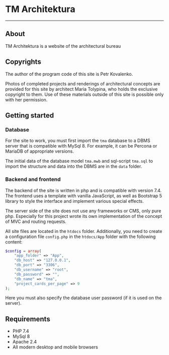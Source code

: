 # TM Architektura

---

## About

TM Architektura is a website of the architectural bureau

## Copyrights

The author of the program code of this site is Petr Kovalenko.

Photos of completed projects and renderings of architectural concepts are provided for this site by architect Maria Tolypina, who holds the exclusive copyright to them. Use of these materials outside of this site is possible only with her permission.

## Getting started

### Database

For the site to work, you must first import the `tma` database to a DBMS server that is compatible with MySql 8. For example, it can be Percona or MariaDB of appropriate versions.

The initial data of the database model `tma.mwb` and sql-script `tma.sql` to import the structure and data into the DBMS are in the `data` folder.

### Backend and frontend

The backend of the site is written in php and is compatible with version 7.4. The frontend uses a template with vanilla JavaScript, as well as Bootstrap 5 library to style the interface and implement various special effects.

The server side of the site does not use any frameworks or CMS, only pure php. Especially for this project wrote its own implementation of the concept of MVC and routing requests.

All site files are located in the `htdocs` folder. Additionally, you need to create a configuration file `config.php` in the `htdocs/App` folder with the following content:

```php
$config = array(
    "app_folder" => "App",
    "db_host" => "127.0.0.1",
    "db_port" => "3306",
    "db_username" => "root",
    "db_password" => "",
    "db_name" => "tma",
    "project_cards_per_page" => 9
);
```

Here you must also specify the database user password (if it is used on the server).

## Requirements

- PHP 7.4
- MySql 8
- Apache 2.4
- All modern desktop and mobile browsers